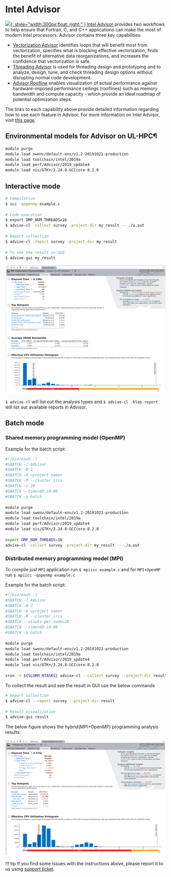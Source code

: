 # Intel Advisor
[![](https://software.intel.com/content/dam/develop/public/us/en/images/diagrams-infographics/all-tools-16x9.png.rendition.intel.web.978.550.png){: style="width:300px;float: right;" }](https://software.intel.com/content/www/us/en/develop/tools/advisor.html)
[Intel Advisor](https://software.intel.com/content/www/us/en/develop/tools/advisor.html) provides two workflows to help ensure that Fortran, C, and C++
applications can make the most of modern Intel processors. Advisor contains
three key capabilities:

* [Vectorization
  Advisor](https://software.intel.com/en-us/advisor/features/vectorization)
  identifies loops that will benefit most from vectorization, specifies what is
  blocking effective vectorization, finds the benefit of alternative data
  reorganizations, and increases the confidence that vectorization is safe.
* [Threading
  Advisor](https://software.intel.com/en-us/advisor/features/threading) is used
  for threading design and prototyping and to analyze, design, tune, and check
  threading design options without disrupting normal code development.
* [Advisor
  Roofline](https://software.intel.com/en-us/articles/getting-started-with-intel-advisor-roofline-feature)
  enables visualization of actual performance against hardware-imposed
  performance ceilings (rooflines) such as memory bandwidth and compute
  capacity - which provide an ideal roadmap of potential optimization steps.

The links to each capability above provide detailed information regarding how
to use each feature in Advisor. For more information on Intel Advisor, visit
[this page](https://software.intel.com/en-us/advisor).

## Environmental models for Advisor on UL-HPC¶
```bash
module purge 
module load swenv/default-env/v1.2-20191021-production
module load toolchain/intel/2019a
module load perf/Advisor/2019_update4
module load vis/GTK+/3.24.8-GCCcore-8.2.0
```

## Interactive mode
```bash
# Compilation
$ icc -qopenmp example.c

# Code execution
$ export OMP_NUM_THREADS=16
$ advixe-cl -collect survey -project-dir my_result -- ./a.out

# Report collection
$ advixe-cl -report survey -project-dir my_result

# To see the result in GUI
$ advixe-gui my_result
```
![VTune OpenMP result](images/OpenMP-VTune.png)

`$ advixe-cl` will list out the analysis types and `$ advixe-cl -hlep report` will list out available reports in Advisor.


## Batch mode
### Shared memory programming model (OpenMP)
Example for the batch script:
```bash
#!/bin/bash -l
#SBATCH -J Advisor
#SBATCH -N 1
#SBATCH -A <project name>
#SBATCH -M --cluster iris 
#SBATCH -c 28
#SBATCH --time=00:10:00
#SBATCH -p batch

module purge 
module load swenv/default-env/v1.2-20191021-production
module load toolchain/intel/2019a
module load perf/Advisor/2019_update4
module load vis/GTK+/3.24.8-GCCcore-8.2.0

export OMP_NUM_THREADS=16
advixe-cl -collect survey -project-dir my_result -- ./a.out

```


### Distributed memory programming model (MPI)
To compile just `MPI` application run `$ mpiicc example.c` and for `MPI+OpenMP` run `$ mpiicc -qopenmp example.c`

Example for the batch script:
```bash
#!/bin/bash -l
#SBATCH -J Advisor
#SBATCH -N 2
#SBATCH -A <project name>
#SBATCH -M --cluster iris 
#SBATCH --ntasks-per-node=28
#SBATCH --time=00:10:00
#SBATCH -p batch

module purge 
module load swenv/default-env/v1.2-20191021-production
module load toolchain/intel/2019a
module load perf/Advisor/2019_update4
module load vis/GTK+/3.24.8-GCCcore-8.2.0

srun -n ${SLURM_NTASKS} advixe-cl --collect survey --project-dir result -- ./a.out
```
To collect the result and see the result in GUI use the below commands
```bash
# Report collection
$ advixe-cl --report survey --project-dir result

# Result visualization 
$ advixe-gui result
```
The below figure shows the hybrid(MPI+OpenMP) programming analysis results:

![VTune MPI result](images/MPI-VTune.png)

!!! tip
    If you find some issues with the instructions above,
    please report it to us using [support ticket](https://hpc.uni.lu/support).